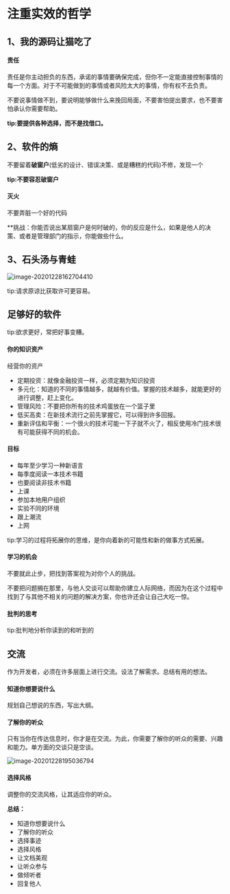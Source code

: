 # 注重实效的哲学

## 1、我的源码让猫吃了

#### 责任

责任是你主动担负的东西，承诺的事情要确保完成，但你不一定能直接控制事情的每一个方面。对于不可能做到的事情或者风险太大的事情，你有权不去负责。

不要说事情做不到，要说明能够做什么来挽回局面，不要害怕提出要求，也不要害怕承认你需要帮助。

**tip:要提供各种选择，而不是找借口。**

## 2、软件的熵

不要留着**破窗户**(低劣的设计、错误决策、或是糟糕的代码)不修，发现一个

**tip:不要容忍破窗户**

#### 灭火

不要弄脏一个好的代码

**挑战：你能否说出某扇窗户是何时破的，你的反应是什么，如果是他人的决策、或者是管理部门的指示，你能做些什么。

## 3、石头汤与青蛙

![image-20201228162704410](E:\个人笔记\读书笔记\image-20201228162704410.png)

tip:请求原谅比获取许可更容易。

## 足够好的软件

tip:欲求更好，常把好事变糟。

#### 你的知识资产

经营你的资产

* 定期投资：就像金融投资一样，必须定期为知识投资
* 多元化：知道的不同的事情越多，就越有价值。掌握的技术越多，就能更好的进行调整，赶上变化。
* 管理风险：不要把你所有的技术鸡蛋放在一个篮子里
* 低买高卖：在新技术流行之前先掌握它，可以得到许多回报。
* 重新评估和平衡：一个很火的技术可能一下子就不火了，相反使用冷门技术很有可能获得不同的机会。

#### 目标

* 每年至少学习一种新语言
* 每季度阅读一本技术书籍
* 也要阅读非技术书籍
* 上课
* 参加本地用户组织
* 实验不同的环境
* 跟上潮流
* 上网

tip:学习的过程将拓展你的思维，是你向着新的可能性和新的做事方式拓展。

#### 学习的机会

不要就此止步，把找到答案视为对你个人的挑战。

不要把问题搁在那里，与他人交谈可以帮助你建立人际网络，而因为在这个过程中找到了与其他不相关的问题的解决方案，你也许还会让自己大吃一惊。

#### 批判的思考

tip:批判地分析你读到的和听到的

## 交流

作为开发者，必须在许多层面上进行交流。设法了解需求。总结有用的想法。

#### 知道你想要说什么

规划自己想说的东西，写出大纲。

#### 了解你的听众

只有当你在传达信息时，你才是在交流。为此，你需要了解你的听众的需要、兴趣和能力。单方面的交谈只是空谈。

![image-20201228195036794](E:\个人笔记\读书笔记\程序员修炼之道：从小工到专家\image-20201228162704410.png)

#### 选择风格

调整你的交流风格，让其适应你的听众。

**总结：**

* 知道你想要说什么
* 了解你的听众
* 选择事迹
* 选择风格
* 让文档美观
* 让听众参与
* 做倾听者
* 回复他人





